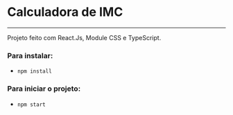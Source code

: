 # Calculadora de IMC
---
Projeto feito com React.Js, Module CSS e TypeScript.
### Para instalar:
- `npm install`

### Para iniciar o projeto:
- `npm start`
